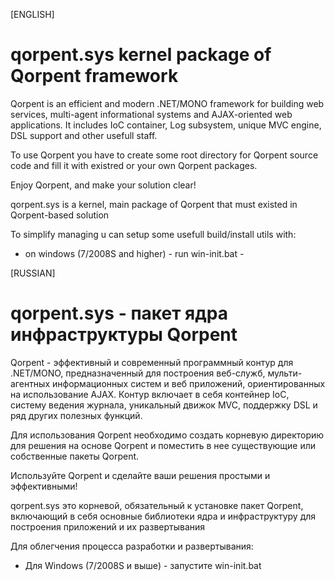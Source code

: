﻿[ENGLISH]

qorpent.sys kernel package of Qorpent framework
===============================================

Qorpent is an efficient and modern .NET/MONO framework for building web services, multi-agent informational systems
and AJAX-oriented web applications. It includes IoC container, Log subsystem, unique MVC engine, DSL support and other usefull staff.

To use Qorpent you have to create some root directory for Qorpent source code and fill it with 
existred or your own Qorpent packages.

Enjoy Qorpent, and make your solution clear!

qorpent.sys is a kernel, main package of Qorpent that must existed in Qorpent-based solution

To simplify managing u can setup some usefull build/install utils with:
* on windows (7/2008S and higher) - run win-init.bat
                                  - 




[RUSSIAN]

qorpent.sys - пакет ядра инфраструктуры Qorpent
===============================================

Qorpent - эффективный и современный программный контур для .NET/MONO, предназначенный для построения веб-служб, мульти-агентных
информационных систем и веб приложений, ориентированных на использование AJAX. Контур включает в себя контейнер IoC, систему
ведения журнала, уникальный движок MVC, поддержку DSL и ряд других полезных функций.

Для использования Qorpent необходимо создать корневую директорию для решения на основе Qorpent и поместить в нее существующие
или собственные пакеты Qorpent. 

Используйте Qorpent и сделайте ваши решения простыми и эффективными!

qorpent.sys это корневой, обязательный к установке пакет Qorpent, включающий в себя основные библиотеки ядра и инфраструктуру
для построения приложений и их развертывания

Для облегчения процесса разработки и развертывания:

* Для Windows (7/2008S и выше) - запустите win-init.bat